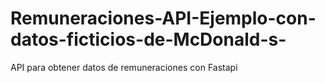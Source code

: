 # Remuneraciones-API-Ejemplo-con-datos-ficticios-de-McDonald-s-
API para obtener datos de remuneraciones con Fastapi
